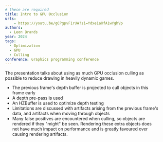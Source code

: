 ```yaml
---
# these are required
title: Intro to GPU Occlusion
urls:
    - https://youtu.be/gCPgpvF1rUA?si=Ydxe1aXfA1wYghVp
authors:
  - Leon Brands
year: 2024
tags:
  - Optimization
  - GPU
  - Culling
conference: Graphics programming conference
---
```


The presentation talks about using as much GPU occlusion culling as possible to reduce drawing in heavily dynamic games.

* The previous frame's depth buffer is projected to cull objects in this frame early
* A depth pre-pass is used
* An HZBuffer is used to optimize depth testing
* Limitations are discussed with artifacts arising from the previous frame's data, and artifacts when moving through objects
* Many false positives are encountered when culling, so objects are rendered if they "might" be seen. Rendering these extra objects does not have much impact on performance and is greatly favoured over causing rendering artifacts.

